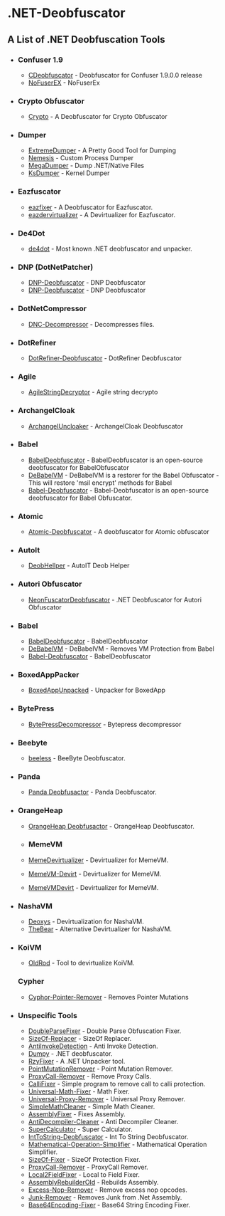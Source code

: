 # .NET-Deobfuscator
## A List of .NET Deobfuscation Tools

- ### Confuser 1.9
  - [CDeobfuscator](https://github.com/maddnias/ConfuserDeobfuscator) - Deobfuscator for Confuser 1.9.0.0 release
  - [NoFuserEX](https://github.com/CodeShark-Dev/NoFuserEx) - NoFuserEx

- ### Crypto Obfuscator
  - [Crypto](https://github.com/Rhotav/Crypto-Deobfuscator) - A Deobfuscator for Crypto Obfuscator
  
 - ### Dumper
   - [ExtremeDumper](https://github.com/wwh1004/ExtremeDumper) - A Pretty Good Tool for Dumping
   - [Nemesis](https://github.com/not-matthias/Nemesis) - Custom Process Dumper
   - [MegaDumper](https://github.com/CodeCracker-Tools/MegaDumper) - Dump .NET/Native Files
   - [KsDumper](https://github.com/EquiFox/KsDumper) - Kernel Dumper

- ### Eazfuscator
   - [eazfixer](https://github.com/HoLLy-HaCKeR/EazFixer) - A Deobfuscator for Eazfuscator.
   - [eazdervirtualizer](https://github.com/saneki/eazdevirt) - A Devirtualizer for Eazfuscator.
  
 - ### De4Dot
   - [de4dot](https://github.com/0xd4d/de4dot) - Most known .NET deobfuscator and unpacker.
  
 - ### DNP (DotNetPatcher)
   - [DNP-Deobfuscator](https://github.com/n017/Dotwall-deobfuscator) - DNP Deobfuscator
   - [DNP-Deobfuscator](https://github.com/MindSystemm/DotWall-Deobfuscator) - DNP Deobfuscator
   
- ### DotNetCompressor
   - [DNC-Decompressor](https://github.com/ribthegreat99OrN0P/DotNetCompressorDecompressor) - Decompresses files.

- ### DotRefiner
   - [DotRefiner-Deobfuscator](https://github.com/DarkObb/DotRefiner-Deobfuscator) - DotRefiner Deobfuscator

- ### Agile
  - [AgileStringDecryptor](https://github.com/NotPrab/AgileStringDecryptor) - Agile string decrypto

- ### ArchangelCloak
  - [ArchangeIUncloaker](https://github.com/TobitoFatitoNulled/ArchangelUnCloaker) - ArchangelCloak Deobfuscator

- ### Babel
  - [BabelDeobfuscator](https://github.com/n017/BabelDeobfuscator) - BabelDeobfuscator is an open-source deobfuscator for BabelObfuscator
  - [DeBabelVM](https://github.com/Panthere/DeBabelVM) - DeBabelVM is a restorer for the Babel Obfuscator - This will restore 'msil encrypt' methods for Babel
  - [Babel-Deobfuscator](https://github.com/Melanie-LEB/Babel-Deobfuscator) - Babel-Deobfuscator is an open-source deobfuscator for Babel Obfuscator.

- ### Atomic
  - [Atomic-Deobfuscator](https://github.com/CursedSheep/Atomic-Deobfuscator) - A deobfuscator for Atomic obfuscator
  
- ### AutoIt
  - [DeobHellper](https://github.com/InforgeNet/DeobHellper) - AutoIT Deob Helper 
  
- ### Autori Obfuscator
  - [NeonFuscatorDeobfuscator](https://github.com/Mighty00/NeonFuscatorDeobfuscator) - .NET Deobfuscator for Autori Obfuscator

- ### Babel
  - [BabelDeobfuscator](https://github.com/n017/BabelDeobfuscator) - BabelDeobfuscator
  - [DeBabelVM](https://github.com/Panthere/DeBabelVM) - DeBabelVM - Removes VM Protection from Babel
  - [Babel-Deobfuscator](https://github.com/Melanie-LEB/Babel-Deobfuscator) - BabelDeobfuscator
  
- ### BoxedAppPacker
  - [BoxedAppUnpacked](https://github.com/MindSystemm/BoxedAppUnpacked) - Unpacker for BoxedApp 
  
- ### BytePress
  - [BytePressDecompressor](https://github.com/ribthegreat99OrN0P/BytePressDecompressor) - Bytepress decompressor
  
- ### Beebyte 
  - [beeless](https://github.com/ioncodes/beeless) - BeeByte Deobfuscator.
  
- ### Panda
  - [Panda Deobfusactor](https://github.com/Alxs009/Panda-Deobfuscator) - Panda Deobfuscator.
    
- ### OrangeHeap
  - [OrangeHeap Deobfusactor](https://github.com/netlool/OrangeHeap-Deobfuscator) - OrangeHeap Deobfuscator.
  
  - ### MemeVM
  - [MemeDevirtualizer](https://github.com/MindSystemm/MemeDevirtualizer) - Devirtualizer for MemeVM.
  - [MemeVM-Devirt](https://github.com/CursedSheep/MemeVM-Devirt) - Devirtualizer for MemeVM.
  - [MemeVMDevirt](https://github.com/congviet/MemeVMDevirt) - Devirtualizer for MemeVM.

- ### NashaVM
  - [Deoxys](https://github.com/StackUnderflowRE/Deoxys) - Devirtualization for NashaVM.
  - [TheBear](https://github.com/GabTeix/TheBear) - Alternative Devirtualizer for NashaVM.
  
- ### KoiVM
  - [OldRod](https://github.com/Washi1337/OldRod) - Tool to devirtualize KoiVM.
  
   ### Cypher
  - [Cyphor-Pointer-Remover](https://github.com/CursedLand/Cyphor-Pointer-Remover) - Removes Pointer Mutations
  
- ### Unspecific Tools
  - [DoubleParseFixer](https://github.com/Riziebtw/DoubleParseFixer) - Double Parse Obfuscation Fixer.
  - [SizeOf-Replacer](https://github.com/Rhotav/SizeOf-Replacer) - SizeOf Replacer.
  - [AntiInvokeDetection](https://github.com/obfuscators-2019/AntiInvokeDetection) - Anti Invoke Detection.
  - [Dumpy](https://github.com/NSDCode/Dumpy) - .NET deobfuscator. 
  - [RzyFixer](https://github.com/Riziebtw/RzyFixer) - A .NET Unpacker tool.
  - [PointMutationRemover](https://github.com/DevT02/PointMutationRemover) - Point Mutation Remover.
  - [ProxyCall-Remover](https://github.com/Kaidoz/ProxyCall-Remover) - Remove Proxy Calls.
  - [CalliFixer](https://github.com/Riziebtw/CalliFixer) - Simple program to remove call to calli protection.
  - [Universal-Math-Fixer](https://github.com/Alxs009/Universal-Math-Fixer) - Math Fixer.
  - [Universal-Proxy-Remover](https://github.com/Jomtek/Universal-Proxy-Remover) - Universal Proxy Remover.
  - [SimpleMathCleaner](https://github.com/Mageland29/SimpleMathCleaner) - Simple Math Cleaner.
  - [AssemblyFixer](https://github.com/wwh1004/AssemblyFixer) - Fixes Assembly.
  - [AntiDecompiler-Cleaner](https://github.com/NotPrab/AntiDecompiler-Cleaner) - Anti Decompiler Cleaner.
  - [SuperCalculator](https://github.com/MindSystemm/SuperCalculator) - Super Calculator.
  - [IntToString-Deobfuscator](https://github.com/epic6969/IntToString-Deobfuscator) - Int To String Deobfuscator.
  - [Mathematical-Operation-Simplifier](https://github.com/Rhotav/Mathematical-Operation-Simplifier) - Mathematical Operation Simplifier.
  - [SizeOf-Fixer](https://github.com/RivaTesu/SizeOf-Fixer) - SizeOf Protection Fixer.
  - [ProxyCall-Remover](https://github.com/Kaidoz/ProxyCall-Remover) - ProxyCall Remover.
  - [Local2FieldFixer](https://github.com/CursedLand/Local2FieldFixer) - Local to Field Fixer.
  - [AssemblyRebuilderOld](https://github.com/wwh1004/AssemblyRebuilderOld) - Rebuilds Assembly.
  - [Excess-Nop-Remover](https://github.com/RivaTesu/Excess-Nop-Remover) - Remove excess nop opcodes.
  - [Junk-Remover](https://github.com/DevT02/Junk-Remover) - Removes Junk from .Net Assembly.
  - [Base64Encoding-Fixer](https://github.com/Riziebtw/Base64Encoding-Fixer) - Base64 String Encoding Fixer.

